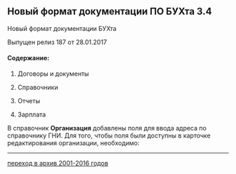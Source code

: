 ## Новый формат документации ПО БУХта 3.4



Новый формат документации БУХта

Выпущен релиз 187 от 28.01.2017
  
#### Содержание:  

1. Договоры и документы  
  
 
2. Справочники  
  
 
3. Отчеты  
  
 
4. Зарплата 


 В справочник **Организация** добавлены поля для ввода адреса по справочнику ГНИ. Для того, чтобы поля были доступны в карточке редактирования организации, необходимо:  
 

---

[переход в архив 2001-2016 годов](archive\index.html) 